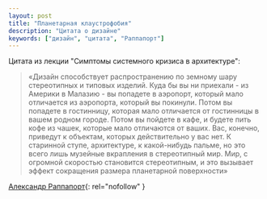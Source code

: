 ```yaml
---
layout: post
title: "Планетарная клаустрофобия"
description: "Цитата о дизайне"
keywords: ["дизайн", "цитата", "Раппапорт"]
---
```


Цитата из лекции "Симптомы системного кризиса в архитектуре":

> «Дизайн способствует распространению по земному шару стереотипных и типовых
> изделий. Куда бы вы ни приехали - из Америки в Малазию - вы попадете
> в аэропорт, который мало отличается из аэропорта, который вы покинули.
> Потом вы попадете в гостинницу, которая мало отличается от гостинницы
> в вашем родном городе. Потом вы пойдете в кафе, и будете пить кофе из чашек,
> которые мало отличаются от ваших. Вас, конечно, приведут к объектам,
> которых действительно у вас нет. К старинной ступе, архитектуре,
> к какой-нибудь пальме, но это всего лишь музейные вкрапления в стереотипный
> мир. Мир, с огромной скоростью становится стереотипным, и это вызывает эффект
> сокращения размера планетарной поверхности»

[Александр Раппапорт][]{: rel="nofollow" }

[Александр Раппапорт]: http://ru.wikipedia.org/wiki/%D0%A0%D0%B0%D0%BF%D0%BF%D0%B0%D0%BF%D0%BE%D1%80%D1%82,_%D0%90%D0%BB%D0%B5%D0%BA%D1%81%D0%B0%D0%BD%D0%B4%D1%80_%D0%93%D0%B5%D1%80%D0%B1%D0%B5%D1%80%D1%82%D0%BE%D0%B2%D0%B8%D1%87